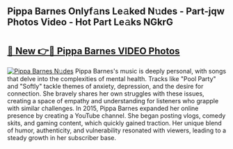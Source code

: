 ## Pippa Barnes Onlyf𝚊ns Le𝚊ked N𝚞des - Part-jqw Photos Video - Hot Part Le𝚊ks NGkrG

# <h2><a href="http://ac48696.deff.icu/?id=Pippa+Barnes">🔗 New 👉🔴 Pippa Barnes VIDEO Photos</a></h2>

[![Pippa Barnes N𝚞des](https://i.imgur.com/rIISA9y.gif)](http://ac48696.deff.icu/?id=Pippa+Barnes)
Pippa Barnes's music is deeply personal, with songs that delve into the complexities of mental health. Tracks like "Pool Party" and "Softly" tackle themes of anxiety, depression, and the desire for connection. She bravely shares her own struggles with these issues, creating a space of empathy and understanding for listeners who grapple with similar challenges. In 2015, Pippa Barnes expanded her online presence by creating a YouTube channel. She began posting vlogs, comedy skits, and gaming content, which quickly gained traction. Her unique blend of humor, authenticity, and vulnerability resonated with viewers, leading to a steady growth in her subscriber base.
